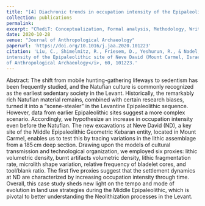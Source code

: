 ```yaml
---
title: "[4] Diachronic trends in occupation intensity of the Epipaleolithic site of Neve David (Mount Carmel, Israel): A lithic perspective"
collection: publications
permalink:
excerpt: "CRediT: Conceptualization, Formal analysis, Methodology, Writing – original draft, Writing – review & editing"
date: 2020-10-28
venue: "Journal of Anthropological Archaeology"
paperurl: 'https://doi.org/10.1016/j.jaa.2020.101223'
citation: 'Liu, C., Shimelmitz, R., Friesem, D., Yeshurun, R., & Nadel, D. (2020). Diachronic trends in occupation
intensity of the Epipaleolithic site of Neve David (Mount Carmel, Israel): A lithic perspective. <i>Journal
of Anthropological Archaeology</i>, 60, 101223.'
---
```


Abstract: The shift from mobile hunting-gathering lifeways to sedentism has been frequently studied, and the Natufian culture is commonly recognized as the earliest sedentary society in the Levant. Historically, the remarkably rich Natufian material remains, combined with certain research biases, turned it into a “scene-stealer” in the Levantine Epipaleolithic sequence. However, data from earlier Epipaleolithic sites suggest a more complex scenario. Accordingly, we hypothesize an increase in occupation intensity even before the Natufian. The new excavations at Neve David (ND), a key site of the Middle Epipaleolithic Geometric Kebaran entity, located in Mount Carmel, enables us to test this by tracing variations in the lithic assemblage from a 185 cm deep section. Drawing upon the models of cultural transmission and technological organization, we employed six proxies: lithic volumetric density, burnt artifacts volumetric density, lithic fragmentation rate, microlith shape variation, relative frequency of bladelet cores, and tool/blank ratio. The first five proxies suggest that the settlement dynamics at ND are characterized by increasing occupation intensity through time. Overall, this case study sheds new light on the tempo and mode of evolution in land use strategies during the Middle Epipaleolithic, which is pivotal to better understanding the Neolithization processes in the Levant.
